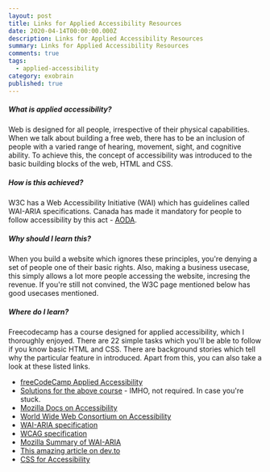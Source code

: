 ```yaml
---
layout: post
title: Links for Applied Accessibility Resources
date: 2020-04-14T00:00:00.000Z
description: Links for Applied Accessibility Resources
summary: Links for Applied Accessibility Resources
comments: true
tags:
  - applied-accessibility
category: exobrain
published: true
---
```

##### What is applied accessibility?
Web is designed for all people, irrespective of their physical capabilities. When we talk about building a free web, there has to be an inclusion of people with a varied range of hearing, movement, sight, and cognitive ability. To achieve this, the concept of accessibility was introduced to the basic building blocks of the web, HTML and CSS. 

##### How is this achieved?
W3C has a Web Accessibility Initiative (WAI) which has guidelines called WAI-ARIA specifications. 
Canada has made it mandatory for people to follow accessibility by this act - [AODA](https://www.aoda.ca/).


##### Why should I learn this?
When you build a website which ignores these principles, you're denying a set of people one of their basic rights.
Also, making a business usecase, this simply allows a lot more people accessing the website, incresing the revenue.
If you're still not convined, the W3C page mentioned below has good usecases mentioned.


##### Where do I learn?
Freecodecamp has a course designed for applied accessibility, which I thoroughly enjoyed. There are 22 simple tasks which you'll be able to follow if you know basic HTML and CSS. There are background stories which tell why the particular feature in introduced.
Apart from this, you can also take a look at these listed links.

 - [freeCodeCamp Applied Accessibility](https://www.freecodecamp.org/learn/)
 - [Solutions for the above course](http://eleftheriabatsou.com/content/freecodecamp-applied-accessibility) - IMHO, not required. In case you're stuck.
 - [Mozilla Docs on Accessibility](https://developer.mozilla.org/en-US/docs/Learn/Accessibility)
 - [World Wide Web Consortium on Accessibility](https://www.w3.org/standards/webdesign/accessibility)
 - [WAI-ARIA specification](https://www.w3.org/WAI/standards-guidelines/aria/)
 - [WCAG specification](https://www.w3.org/WAI/standards-guidelines/wcag/)
 - [Mozilla Summary of WAI-ARIA](https://developer.mozilla.org/en-US/docs/Learn/Accessibility/WAI-ARIA_basics)
 - [This amazing article on dev.to](https://dev.to/mxl/accessibility-for-beginners-with-html-and-css-16j7)
 - [CSS for Accessibility](https://webaim.org/techniques/css/)
